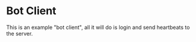 # Bot Client

This is an example "bot client", all it will do is login and send heartbeats to the server.